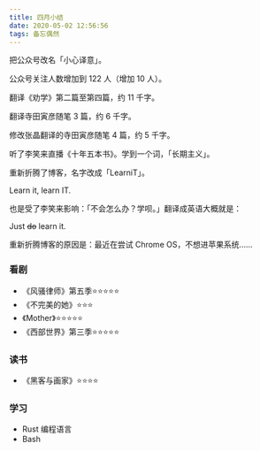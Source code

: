 ```yaml
---
title: 四月小结
date: 2020-05-02 12:56:56
tags: 备忘偶然
---
```

把公众号改名「小心译意」。

公众号关注人数增加到 122 人（增加 10 人）。

翻译《劝学》第二篇至第四篇，约 11 千字。

翻译寺田寅彦随笔 3 篇，约 6 千字。

修改张晶翻译的寺田寅彦随笔 4 篇，约 5 千字。

听了李笑来直播《十年五本书》。学到一个词，「长期主义」。

重新折腾了博客，名字改成「LearniT」。

Learn it, learn IT.

也是受了李笑来影响：「不会怎么办？学呗。」翻译成英语大概就是：

Just ~~do~~ learn it.

重新折腾博客的原因是：最近在尝试 Chrome OS，不想进苹果系统……

### 看剧
* 《风骚律师》第五季⭐⭐⭐⭐⭐
* 《不完美的她》⭐⭐⭐
* 《Mother》⭐⭐⭐⭐⭐
* 《西部世界》第三季⭐⭐⭐⭐⭐

### 读书
* 《黑客与画家》⭐⭐⭐⭐

### 学习
* Rust 编程语言
* Bash
